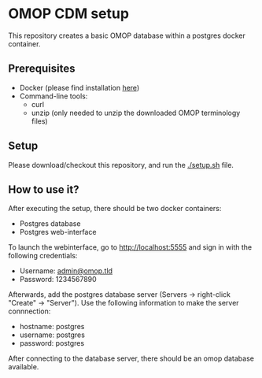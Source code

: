 # OMOP CDM setup

This repository creates a basic OMOP database within a postgres docker container.

## Prerequisites
* Docker (please find installation [here](https://docs.docker.com/get-docker/))
* Command-line tools:
  * curl
  * unzip (only needed to unzip the downloaded OMOP terminology files)

## Setup
Please download/checkout this repository, and run the [./setup.sh](./setup.sh) file.

## How to use it?
After executing the setup, there should be two docker containers:
* Postgres database
* Postgres web-interface

To launch the webinterface, go to [http://localhost:5555](http://localhost:5555) and sign in with the following credentials:
* Username: admin@omop.tld
* Password: 1234567890

Afterwards, add the postgres database server (Servers -> right-click "Create" -> "Server"). Use the following information to make the server connnection:
* hostname: postgres
* username: postgres
* password: postgres

After connecting to the database server, there should be an omop database available.
